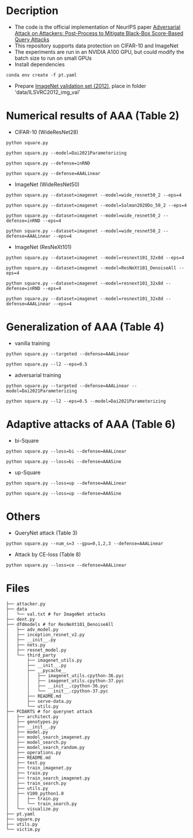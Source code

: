 # Decription
* The code is the official implementation of NeurIPS paper [Adversarial Attack on Attackers: Post-Process to Mitigate Black-Box Score-Based Query Attacks](https://neurips.cc/virtual/2022/poster/54907)
* This repository supports data protection on CIFAR-10 and ImageNet
* The experiments are run in an NVIDIA A100 GPU, but could modify the batch size to run on small GPUs
* Install dependencies
```
conda env create -f pt.yaml
```
* Prepare [ImageNet validation set (2012)](http://www.image-net.org), place in folder 'data/ILSVRC2012_img_val'


# Numerical results of AAA (Table 2)
* CIFAR-10 (WideResNet28)
```
python square.py
```
```
python square.py --model=Dai2021Parameterizing
```
```
python square.py --defense=inRND
```
```
python square.py --defense=AAALinear
```

* ImageNet (WideResNet50)
```
python square.py --dataset=imagenet --model=wide_resnet50_2 --eps=4
```
```
python square.py --dataset=imagenet --model=Salman2020Do_50_2 --eps=4
```
```
python square.py --dataset=imagenet --model=wide_resnet50_2 --defense=inRND --eps=4
```
```
python square.py --dataset=imagenet --model=wide_resnet50_2 --defense=AAALinear --eps=4
```

* ImageNet (ResNeXt101)
```
python square.py --dataset=imagenet --model=resnext101_32x8d --eps=4
```
```
python square.py --dataset=imagenet --model=ResNeXt101_DenoiseAll --eps=4
```
```
python square.py --dataset=imagenet --model=resnext101_32x8d --defense=inRND --eps=4
```
```
python square.py --dataset=imagenet --model=resnext101_32x8d --defense=AAALinear --eps=4
```

# Generalization of AAA (Table 4)
* vanilla training
```
python square.py --targeted --defense=AAALinear
```
```
python square.py --l2 --eps=0.5
```
* adversarial training
```
python square.py --targeted --defense=AAALinear --model=Dai2021Parameterizing
```
```
python square.py --l2 --eps=0.5 --model=Dai2021Parameterizing
```

# Adaptive attacks of AAA (Table 6)
* bi-Square
```
python square.py --loss=bi --defense=AAALinear
```
```
python square.py --loss=bi --defense=AAASine
```
* up-Square
```
python square.py --loss=up --defense=AAALinear
```
```
python square.py --loss=up --defense=AAASine
```

# Others
* QueryNet attack (Table 3)
```
python square.py --num_s=3 --gpu=0,1,2,3 --defense=AAALinear
```
* Attack by CE-loss (Table 8)
```
python square.py --loss=ce --defense=AAALinear
```

# Files
```
├── attacker.py
├── data
│   └── val.txt # for ImageNet attacks
├── dent.py
├── dfdmodels # for ResNeXt101_DenoiseAll
│   ├── adv_model.py
│   ├── inception_resnet_v2.py
│   ├── __init__.py
│   ├── nets.py
│   ├── resnet_model.py
│   └── third_party
│       ├── imagenet_utils.py
│       ├── __init__.py
│       ├── __pycache__
│       │   ├── imagenet_utils.cpython-36.pyc
│       │   ├── imagenet_utils.cpython-37.pyc
│       │   ├── __init__.cpython-36.pyc
│       │   └── __init__.cpython-37.pyc
│       ├── README.md
│       ├── serve-data.py
│       └── utils.py
├── PCDARTS # for querynet attack
│   ├── architect.py
│   ├── genotypes.py
│   ├── __init__.py
│   ├── model.py
│   ├── model_search_imagenet.py
│   ├── model_search.py
│   ├── model_search_random.py
│   ├── operations.py
│   ├── README.md
│   ├── test.py
│   ├── train_imagenet.py
│   ├── train.py
│   ├── train_search_imagenet.py
│   ├── train_search.py
│   ├── utils.py
│   ├── V100_python1.0
│   │   ├── train.py
│   │   └── train_search.py
│   └── visualize.py
├── pt.yaml
├── square.py
├── utils.py
└── victim.py
```
